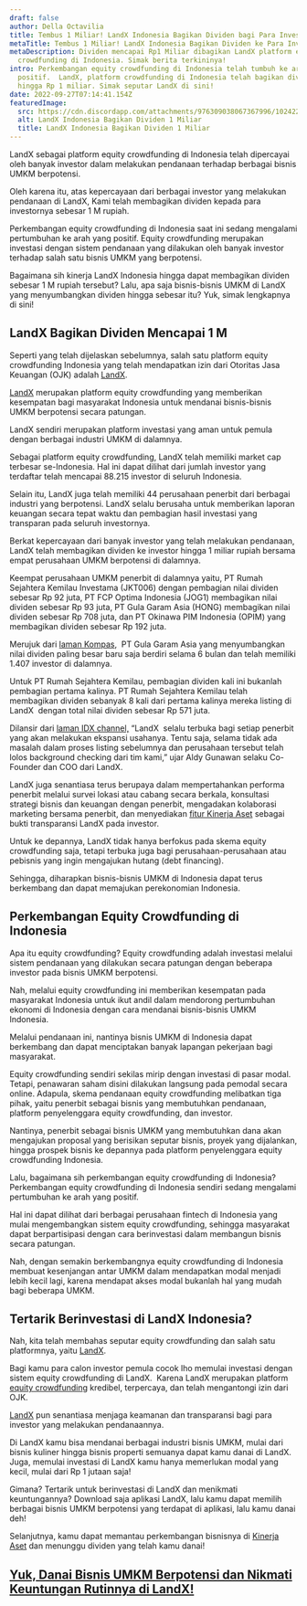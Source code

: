 ```yaml
---
draft: false
author: Della Octavilia
title: Tembus 1 Miliar! LandX Indonesia Bagikan Dividen bagi Para Investor!
metaTitle: Tembus 1 Miliar! LandX Indonesia Bagikan Dividen ke Para Investor!
metaDescription: Dividen mencapai Rp1 Miliar dibagikan LandX platform equity
  crowdfunding di Indonesia. Simak berita terkininya!
intro: Perkembangan equity crowdfunding di Indonesia telah tumbuh ke arah
  positif.  LandX, platform crowdfunding di Indonesia telah bagikan dividen
  hingga Rp 1 miliar. Simak seputar LandX di sini!
date: 2022-09-27T07:14:41.154Z
featuredImage:
  src: https://cdn.discordapp.com/attachments/976309038067367996/1024222030058508348/LandX__MainLogo_New_V2.png
  alt: LandX Indonesia Bagikan Dividen 1 Miliar
  title: LandX Indonesia Bagikan Dividen 1 Miliar
---
```

<!--StartFragment-->

LandX sebagai platform equity crowdfunding di Indonesia telah dipercayai oleh banyak investor dalam melakukan pendanaan terhadap berbagai bisnis UMKM berpotensi.



Oleh karena itu, atas kepercayaan dari berbagai investor yang melakukan pendanaan di LandX, Kami telah membagikan dividen kepada para investornya sebesar 1 M rupiah.



Perkembangan equity crowdfunding di Indonesia saat ini sedang mengalami pertumbuhan ke arah yang positif. Equity crowdfunding merupakan investasi dengan sistem pendanaan yang dilakukan oleh banyak investor terhadap salah satu bisnis UMKM yang berpotensi.



Bagaimana sih kinerja LandX Indonesia hingga dapat membagikan dividen sebesar 1 M rupiah tersebut? Lalu, apa saja bisnis-bisnis UMKM di LandX yang menyumbangkan dividen hingga sebesar itu? Yuk, simak lengkapnya di sini!

## LandX Bagikan Dividen Mencapai 1 M 

Seperti yang telah dijelaskan sebelumnya, salah satu platform equity crowdfunding Indonesia yang telah mendapatkan izin dari Otoritas Jasa Keuangan (OJK) adalah [LandX](https://landx.id/).



[LandX](https://landx.id/) merupakan platform equity crowdfunding yang memberikan kesempatan bagi masyarakat Indonesia untuk mendanai bisnis-bisnis UMKM berpotensi secara patungan. 

LandX sendiri merupakan platform investasi yang aman untuk pemula dengan berbagai industri UMKM di dalamnya.



Sebagai platform equity crowdfunding, LandX telah memiliki market cap terbesar se-Indonesia. Hal ini dapat dilihat dari jumlah investor yang terdaftar telah mencapai 88.215 investor di seluruh Indonesia.



Selain itu, LandX juga telah memiliki 44 perusahaan penerbit dari berbagai industri yang berpotensi. LandX selalu berusaha untuk memberikan laporan keuangan secara tepat waktu dan pembagian hasil investasi yang transparan pada seluruh investornya.



Berkat kepercayaan dari banyak investor yang telah melakukan pendanaan, LandX telah membagikan dividen ke investor hingga 1 miliar rupiah bersama empat perusahaan UMKM berpotensi di dalamnya.



Keempat perusahaan UMKM penerbit di dalamnya yaitu, PT Rumah Sejahtera Kemilau Investama (JKT006) dengan pembagian nilai dividen sebesar Rp 92 juta, PT FCP Optima Indonesia (JOG1) membagikan nilai dividen sebesar Rp 93 juta, PT Gula Garam Asia (HONG) membagikan nilai dividen sebesar Rp 708 juta, dan PT Okinawa PIM Indonesia (OPIM) yang membagikan dividen sebesar Rp 192 juta.



Merujuk dari [laman Kompas](https://money.kompas.com/read/2022/09/16/210000626/landx-bersama-4-ukm-bagikan-dividen-rp-1-08-miliar-),  PT Gula Garam Asia yang menyumbangkan nilai dividen paling besar baru saja berdiri selama 6 bulan dan telah memiliki 1.407 investor di dalamnya.



Untuk PT Rumah Sejahtera Kemilau, pembagian dividen kali ini bukanlah pembagian pertama kalinya. PT Rumah Sejahtera Kemilau telah membagikan dividen sebanyak 8 kali dari pertama kalinya mereka listing di LandX  dengan total nilai dividen sebesar Rp 571 juta.



Dilansir dari [laman IDX channel,](https://www.idxchannel.com/market-news/landx-dan-empat-perusahaan-ukm-bagi-bagi-dividen-rp1-miliar) “LandX  selalu terbuka bagi setiap penerbit yang akan melakukan ekspansi usahanya. Tentu saja, selama tidak ada masalah dalam proses listing sebelumnya dan perusahaan tersebut telah lolos background checking dari tim kami,” ujar Aldy Gunawan selaku Co-Founder dan COO dari LandX.



LandX juga senantiasa terus berupaya dalam mempertahankan performa penerbit melalui survei lokasi atau cabang secara berkala, konsultasi strategi bisnis dan keuangan dengan penerbit, mengadakan kolaborasi marketing bersama penerbit, dan menyediakan [fitur Kinerja Aset](https://kinerja.landx.id/dl/da19fa) sebagai bukti transparansi LandX pada investor.



Untuk ke depannya, LandX tidak hanya berfokus pada skema equity crowdfunding saja, tetapi terbuka juga bagi perusahaan-perusahaan atau pebisnis yang ingin mengajukan hutang (debt financing). 



Sehingga, diharapkan bisnis-bisnis UMKM di Indonesia dapat terus berkembang dan dapat memajukan perekonomian Indonesia.

## Perkembangan Equity Crowdfunding di Indonesia

Apa itu equity crowdfunding? Equity crowdfunding adalah investasi melalui sistem pendanaan yang dilakukan secara patungan dengan beberapa investor pada bisnis UMKM berpotensi.



Nah, melalui equity crowdfunding ini memberikan kesempatan pada masyarakat Indonesia untuk ikut andil dalam mendorong pertumbuhan ekonomi di Indonesia dengan cara mendanai bisnis-bisnis UMKM Indonesia. 



Melalui pendanaan ini, nantinya bisnis UMKM di Indonesia dapat berkembang dan dapat menciptakan banyak lapangan pekerjaan bagi masyarakat.



Equity crowdfunding sendiri sekilas mirip dengan investasi di pasar modal. Tetapi, penawaran saham disini dilakukan langsung pada pemodal secara online. Adapula, skema pendanaan equity crowdfunding melibatkan tiga pihak, yaitu penerbit sebagai bisnis yang membutuhkan pendanaan, platform penyelenggara equity crowdfunding, dan investor.



Nantinya, penerbit sebagai bisnis UMKM yang membutuhkan dana akan mengajukan proposal yang berisikan seputar bisnis, proyek yang dijalankan, hingga prospek bisnis ke depannya pada platform penyelenggara equity crowdfunding Indonesia.



Lalu, bagaimana sih perkembangan equity crowdfunding di Indonesia? Perkembangan equity crowdfunding di Indonesia sendiri sedang mengalami pertumbuhan ke arah yang positif.  



Hal ini dapat dilihat dari berbagai perusahaan fintech di Indonesia yang mulai mengembangkan sistem equity crowdfunding, sehingga masyarakat dapat berpartisipasi dengan cara berinvestasi dalam membangun bisnis secara patungan.



Nah, dengan semakin berkembangnya equity crowdfunding di Indonesia membuat kesenjangan antar UMKM dalam mendapatkan modal menjadi lebih kecil lagi, karena mendapat akses modal bukanlah hal yang mudah bagi beberapa UMKM. 



## Tertarik Berinvestasi di LandX Indonesia?

Nah, kita telah membahas seputar equity crowdfunding dan salah satu platformnya, yaitu [LandX](https://landx.id/). 



Bagi kamu para calon investor pemula cocok lho memulai investasi dengan sistem equity crowdfunding di LandX.  Karena LandX merupakan platform [equity crowdfunding](https://landx.id/) kredibel, terpercaya, dan telah mengantongi izin dari OJK.



[LandX](https://landx.id/) pun senantiasa menjaga keamanan dan transparansi bagi para investor yang melakukan pendanaannya.



Di LandX kamu bisa mendanai berbagai industri bisnis UMKM, mulai dari bisnis kuliner hingga bisnis properti semuanya dapat kamu danai di LandX. Juga, memulai investasi di LandX kamu hanya memerlukan modal yang kecil, mulai dari Rp 1 jutaan saja!



Gimana? Tertarik untuk berinvestasi di LandX dan menikmati keuntungannya? Download saja aplikasi LandX, lalu kamu dapat memilih berbagai bisnis UMKM berpotensi yang terdapat di aplikasi, lalu kamu danai deh!



Selanjutnya, kamu dapat memantau perkembangan bisnisnya di [Kinerja Aset](https://kinerja.landx.id/dl/da19fa) dan menunggu dividen yang telah kamu danai!



## **[Yuk, Danai Bisnis UMKM Berpotensi dan Nikmati Keuntungan Rutinnya di LandX!](https://app.landx.id/?utm_source=Organic+Page&utm_medium=Content+Blog&utm_campaign=BlogLandX&utm_id=Blog)**

<!--EndFragment-->